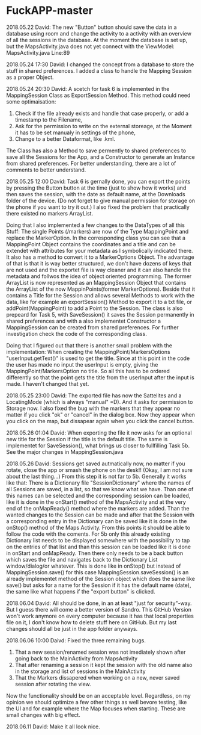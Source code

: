 # FuckAPP-master

2018.05.22 David: The new "Button" button should save the data in a database using room and change the activity to a activity with an overview of all the sessions in the database. At the moment the database is set up, but the MapsActivity.java does not yet connect with the ViewModel: MapsActivity.java Line:89 

2018.05.24 17:30 David: I changed the concept from a database to store the stuff in shared preferences. I added a class to handle the Mapping Session as a proper Object.

2018.05.24 20:30 David: A scetch for task 6 is implemented in the MappingSession Class as ExportSession Method. This method could need some optimaisation:
1. Check if the file already exists and handle that case properly, or add a timestamp to the Filename,
2. Ask for the permission to write on the external storeage, at the Moment it has to be set manualy in settings of the phone,
3. Change to a better Dataformat, like .kml.

The Class has also a Method to save permently to shared preferences to save all the Sessions for the App, and a Constructor to generate an Instance from shared preferences. For better understanding, there are a lot of comments to better understand.

2018.05.25 12:00 David: Task 6 is gernally done, you can export the points by pressing the Button button at the time (just to show how it works) and then saves the session, with the date as default name, at the Downloads folder of the device. (Do not forget to give manual permission for storage on the phone if you want to try it out.) I also fixed the problem that practically there existed no markers ArrayList. 

Doing that I also implemented a few changes to the DataTypes of all this Stuff: The single Points (/markers) are now of the Type MappingPoint and replace the MarkerOption. In the corresponding class you can see that a MappingPoint Object contains the coordinates and a title and can be extendet with attributes for your metadata as I symbolically indicated there. It also has a method to convert it to a MarkerOptions Object. The advantage of that is that it is way better structured, we don't have dozens of keys that are not used and the exportet file is way cleaner and it can also handle the metadata and follwos the idea of object oriented programming. The former ArrayList is now represented as an MappingSession Object that contains the ArrayList of the now MappinPoints(former MarkerOptions). Beside that it contains a Title for the Session and allows several Methods to work with the data, like for example an exportSession() Method to export it to a txt file, or addPoint(MappingPoint) to add a Point to the Session. The class is also prepeard for Task 5, with SaveSession() it saves the Session permanently in shared preferences and with a also implementet Constructor a MappingSession can be created from shared preferences. For further investigation check the code of the corresponding class.

Doing that I figured out that there is another small problem with the implementation: When creating the MappingPoint/MarkersOptions "userInput.getText()" is used to get the title. Since at this point in the code the user has made no input the userInput is empty, giving the MappingPoint/MarkersOption no title. So all this has to be ordered differently so that the point gets the title from the userInput after the input is made. I haven't changed that yet.

2018.05.25 23:00 David: The exported file has now the Sattelites and a LocatingMode (which is always "manual" =D). And it asks for permission to Storage now. I also fixed the bug with the markers that they appear no matter if you click "ok" or "cancel" in the dialog box. Now they appear when you click on the map, but dissapear again when you click the cancel button.

2018.05.26 01:04 David: When exporting the file it now asks for an optional new title for the Session if the title is the default title. The same is implementet for SaveSession(), what brings us closer to fullfilling Task 5b. See the major changes in MappingSession.java

2018.05.26 David: Sessions get saved autmatically now, no matter if you rotate, close the app or smash the phone on the desk!! (Okay, I am not sure about the last thing...) From this step it is not far to 5b. Generally it works like that: There is a Dictionary file "SessionDictionary" where the names of all Sessions are saved, in a list, so that we know what we have. Than one of this names can be selected and the corresponding session can be loaded, like it is done in the onStart() method of the MapsActivity and at the very end of the onMapReady() method where the markers are added. Than the wanted changes to the Session can be made and after that the Session with a corresponding entry in the Dictionary can be saved like it is done in the onStop() method of the Maps Activity. From this points it should be able to follow the code with the coments. For 5b only this already existing Dictionary list needs to be displayed somewhere with the possibility to tap on the entries of that list and than this session can be loaded like it is done in onStart and onMapReady. Then there only needs to be a back button which saves the file and navigates back to the Dictionary List window/dialog/or whatever. This is done like in onStop() but instead of MappingSession.save() for this case MappingSession.saveSession() is an already implementet method of the Session object which does the same like save() but asks for a name for the Session if it has the default name (date), the same like what happens if the "export button" is clicked.

2018.06.04 David: All should be done, in an at least "just for security"-way. But I guess there will come a better version of Sandro. This GitHub Version won't work anymore on every computer because it has that local properties file on it, I don't know how to delete stuff here on GitHub. But my last changes should all be just in the app folder anyways.

2018.06.06 10:00 Daivd: Fixed the three remaining bugs. 
1. That a new session/renamed session was not imediately shown after going back to the MainActivity from MapsActivity
2. That after renaming a session it kept the session with the old name also in the storage and list of sessions in the MainActivity
3. That the Markers dissapered when working on a new, never saved session after rotating the view.

Now the functionality should be on an acceptable level. Regardless, on my opinion we should optimize a few other things as well bevore testing, like the UI and for example where the Map focuses when starting. These are small changes with big effect.

2018.06.11 David: Make it all look nice.
